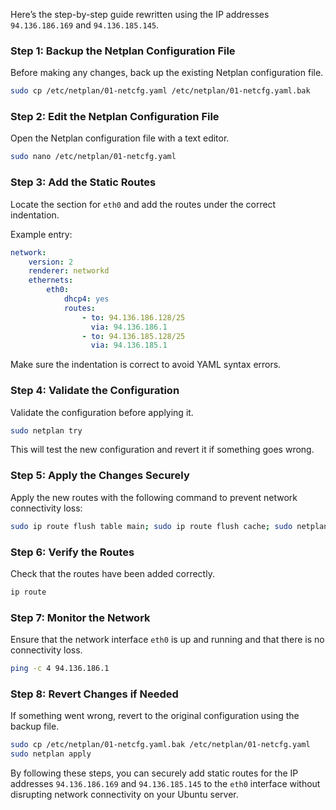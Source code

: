 Here’s the step-by-step guide rewritten using the IP addresses `94.136.186.169` and `94.136.185.145`.

### Step 1: Backup the Netplan Configuration File
Before making any changes, back up the existing Netplan configuration file.

```bash
sudo cp /etc/netplan/01-netcfg.yaml /etc/netplan/01-netcfg.yaml.bak
```

### Step 2: Edit the Netplan Configuration File
Open the Netplan configuration file with a text editor.

```bash
sudo nano /etc/netplan/01-netcfg.yaml
```

### Step 3: Add the Static Routes
Locate the section for `eth0` and add the routes under the correct indentation.

Example entry:

```yaml
network:
    version: 2
    renderer: networkd
    ethernets:
        eth0:
            dhcp4: yes
            routes:
                - to: 94.136.186.128/25
                  via: 94.136.186.1
                - to: 94.136.185.128/25
                  via: 94.136.185.1
```

Make sure the indentation is correct to avoid YAML syntax errors.

### Step 4: Validate the Configuration
Validate the configuration before applying it.

```bash
sudo netplan try
```

This will test the new configuration and revert it if something goes wrong.

### Step 5: Apply the Changes Securely
Apply the new routes with the following command to prevent network connectivity loss:

```bash
sudo ip route flush table main; sudo ip route flush cache; sudo netplan apply
```

### Step 6: Verify the Routes
Check that the routes have been added correctly.

```bash
ip route
```

### Step 7: Monitor the Network
Ensure that the network interface `eth0` is up and running and that there is no connectivity loss.

```bash
ping -c 4 94.136.186.1
```

### Step 8: Revert Changes if Needed
If something went wrong, revert to the original configuration using the backup file.

```bash
sudo cp /etc/netplan/01-netcfg.yaml.bak /etc/netplan/01-netcfg.yaml
sudo netplan apply
```

By following these steps, you can securely add static routes for the IP addresses `94.136.186.169` and `94.136.185.145` to the `eth0` interface without disrupting network connectivity on your Ubuntu server.